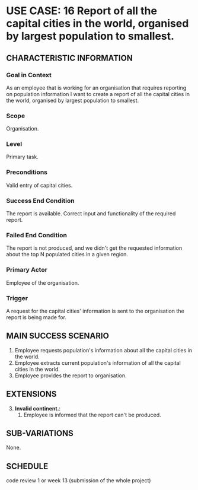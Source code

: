 # USE CASE: 16 Report of all the capital cities in the world, organised by largest population to smallest.

## CHARACTERISTIC INFORMATION

### Goal in Context

As an employee that is working for an organisation that requires reporting on population information I want to create a report of all the capital cities in the world, organised by largest population to smallest.

### Scope

Organisation.

### Level

Primary task.

### Preconditions

Valid entry of capital cities.

### Success End Condition

The report is available. Correct input and functionality of the required report.

### Failed End Condition

The report is not produced, and we didn't get the requested information about the top N populated cities in a given region.

### Primary Actor

Employee of the organisation.

### Trigger

A request for the capital cities' information is sent to the organisation the report is being made for.

## MAIN SUCCESS SCENARIO

1. Employee requests population's information about all the capital cities in the world.
2. Employee extracts current population's information of all the capital cities in the world.
3. Employee provides the report to organisation.

## EXTENSIONS

3. **Invalid continent.**:
    1. Employee is informed that the report can't be produced.

## SUB-VARIATIONS

None.

## SCHEDULE

code review 1 or week 13 (submission of the whole project)